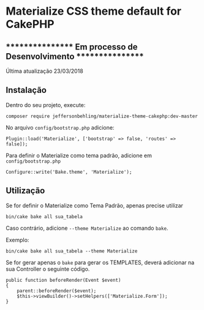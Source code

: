 # Materialize CSS theme default for CakePHP

## *************** Em processo de Desenvolvimento ***************

Última atualização 23/03/2018

## Instalação

Dentro do seu projeto, execute:
```
composer require jeffersonbehling/materialize-theme-cakephp:dev-master
```

No arquivo `config/bootstrap.php` adicione:
```
Plugin::load('Materialize', ['bootstrap' => false, 'routes' => false]);
```


Para definir o Materialize como tema padrão, adicione em `config/bootstrap.php`
```
Configure::write('Bake.theme', 'Materialize');
```

## Utilização

Se for definir o Materialize como Tema Padrão, apenas precise utilizar

```
bin/cake bake all sua_tabela
```
Caso contrário, adicione `--theme Materialize` ao comando `bake`.

Exemplo:

```
bin/cake bake all sua_tabela --theme Materialize
```

Se for gerar apenas o `bake` para gerar os TEMPLATES, deverá adicionar na sua Controller o seguinte código.

```
public function beforeRender(Event $event)
{
    parent::beforeRender($event);
    $this->viewBuilder()->setHelpers(['Materialize.Form']);
}
```
